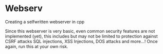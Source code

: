 # Webserv
Creating a selfwritten webserver in cpp

Since this webserver is very basic, even common security features are not implemented (yet), this includes but may not be limited to protection against CSRF attacks SQL injections, XSS Injections, DOS attacks and more...! Once again, run this at your own risk.
